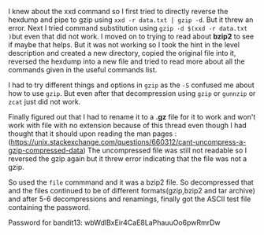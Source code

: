 I knew about the xxd command so I first tried to directly reverse the hexdump and pipe to gzip using ```xxd -r data.txt | gzip -d```. But it threw an error.
Next I tried command substitution using ``` gzip -d $(xxd -r data.txt ) ```but even that did not work.
I moved on to trying to read about **bzip2** to see if maybe that helps.
But it was not working so I took the hint in the level description and created a new directory, copied the original file into it, reversed the hexdump into a new file 
and tried to read more about all the commands given in the useful commands list.


I had to try different things and options in ```gzip``` as the ```-S``` confused me about how to use ```gzip```.
But even after that decompression using ```gzip``` or ```gunnzip``` or ```zcat``` just did not work.


Finally figured out that I had to rename it to a **.gz** file for it to work and won't work with file with no extension because of this thread even though I
had thought that it should upon reading the man pages : (https://unix.stackexchange.com/questions/660312/cant-uncompress-a-gzip-compressed-data)
The uncompressed file was still not readable so I reversed the gzip again but it threw error indicating that the file was not a gzip. 


So used the ```file``` commmand and it was a bzip2 file. So decompressed that and the files continued to be of different formats(gzip,bzip2 and tar archive) and after 5-6 decompressions and renamings, 
finally got the ASCII test file containing the password.


Password for bandit13: wbWdlBxEir4CaE8LaPhauuOo6pwRmrDw
